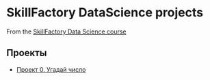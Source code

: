 # SkillFactory DataScience projects

From the [SkillFactory Data Science course](https://skillfactory.ru/data-scientist)

## Проекты

* [Проект 0. Угадай число](https://github.com/eugenehr/sf-data-science/tree/main/project-0)